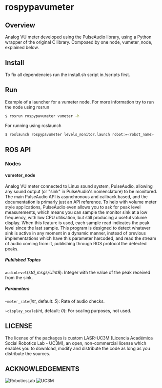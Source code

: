 # rospypavumeter

## Overview

Analog VU meter developed using the PulseAudio library, using a Python wrapper of the original C library. Composed by one node, vumeter_node, explained below. 

## Install

To fix all dependencies run the install.sh script in /scripts first.

## Run

Example of a launcher for a vumeter node. For more information try to run the node using rosrun
```sh
$ rosrun rospypavumeter vumeter -h
```
For running using roslaunch
```sh
$ roslaunch rospypavumeter levels_monitor.launch robot:=<robot_name>
```

## ROS API

### Nodes

#### vumeter_node

Analog VU meter connected to Linux sound system, PulseAudio, allowing any sound output (or "sink" in PulseAudio's nomenclature) to be monitored. The main PulseAudio API is asynchronous and callback based, and the documentation is primarly just an API reference. To help with volume meter style applications, PulseAudio even allows you to ask for peak level measurements, which means you can sample the monitor sink at a low frequency, with low CPU utilisation, but still producing a useful volume display. When this feature is used, each sample read indicates the peak level since the last sample. This program is designed to detect whatever sink is active in any moment in a dynamic manner, instead of previous implementations which have this parameter harcoded, and read the stream of audio coming from it, publishing through ROS protocol the detected peaks.  

##### Published Topics

`audioLevel`(*std_msgs/UInt8*):
    Integer with the value of the peak received from the sink.

##### Parameters

`~meter_rate`(*int*, default: *5*):
    Rate of audio checks.

`~display_scale`(*int*, default: *0*):
    For scaling purposes, not used.

## LICENSE

The license of the packages is custom LASR-UC3M (Licencia Académica Social Robotics Lab - UC3M), an open, non-commercial license which enables you to download, modify and distribute the code as long as you distribute the sources.  

## ACKNOWLEDGEMENTS

![RoboticsLab](http://ieee.uc3m.es/images/thumb/b/b6/Roboticslab_text_new.jpg/128px-Roboticslab_text_new.jpg)
![UC3M](http://ieee.uc3m.es/images/thumb/6/6b/Logo_uc3m_letras.png/256px-Logo_uc3m_letras.png)
